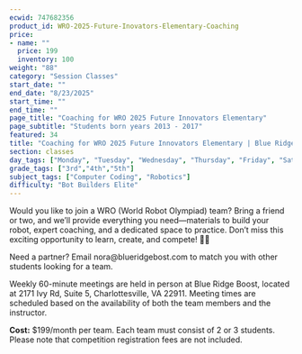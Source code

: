 ```yaml
---
ecwid: 747682356
product_id: WRO-2025-Future-Inovators-Elementary-Coaching
price:
- name: ""
  price: 199
  inventory: 100
weight: "88"
category: "Session Classes"
start_date: ""
end_date: "8/23/2025"
start_time: ""
end_time: ""
page_title: "Coaching for WRO 2025 Future Innovators Elementary"
page_subtitle: "Students born years 2013 - 2017"
featured: 34
title: "Coaching for WRO 2025 Future Innovators Elementary | Blue Ridge Boost"
section: classes
day_tags: ["Monday", "Tuesday", "Wednesday", "Thursday", "Friday", "Saturday", "Sunday"]
grade_tags: ["3rd","4th","5th"]
subject_tags: ["Computer Coding", "Robotics"]
difficulty: "Bot Builders Elite"
---
```

<p>Would you like to join a WRO (World Robot Olympiad) team? Bring a friend or two, and we’ll provide everything you need—materials to build your robot, expert coaching, and a dedicated space to practice. Don’t miss this exciting opportunity to learn, create, and compete! 🚀🤖</p><p>Need a partner? Email nora@blueridgebost.com to match you with other students looking for a team.</p><p>Weekly 60-minute meetings are held in person at Blue Ridge Boost, located at 2171 Ivy Rd, Suite 5, Charlottesville, VA 22911. Meeting times are scheduled based on the availability of both the team members and the instructor.</p><p><strong>Cost:</strong> $199/month per team. Each team must consist of 2 or 3 students. Please note that competition registration fees are not included.</p>
